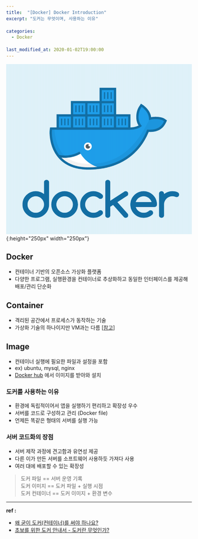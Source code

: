 ```yaml
---
title:  "[Docker] Docker Introduction"
excerpt: "도커는 무엇이며, 사용하는 이유"

categories:
  - Docker

last_modified_at: 2020-01-02T19:00:00
---
```


![docker](/assets/images/posts/200102/docker_icon.png){:height="250px" width="250px"}

## Docker
- 컨테이너 기반의 오픈소스 가상화 플랫폼
- 다양한 프로그램, 실행환경을 컨테이너로 추상화하고 동일한 인터페이스를 제공해 배포/관리 단순화

## Container
- 격리된 공간에서 프로세스가 동작하는 기술
- 가상화 기술의 하나이지만 VM과는 다름 [[참고](https://goto.docker.com/rs/929-FJL-178/images/docker-for-the-virtualization-admin.pdf)]

## Image
- 컨테이너 실행에 필요한 파일과 설정을 포함
- ex) ubuntu, mysql, nginx
- [Docker hub](https://hub.docker.com/search?q=&type=image) 에서 이미지를 받아와 설치

### 도커를 사용하는 이유
- 환경에 독립적이어서 앱을 실행하기 편리하고 확장성 우수
- 서버를 코드로 구성하고 관리 (Docker file)
- 언제든 똑같은 형태의 서버를 실행 가능

### 서버 코드화의 장점
- 서버 제작 과정에 견고함과 유연성 제공
- 다른 이가 만든 서버를 소프트웨어 사용하듯 가져다 사용
- 여러 대에 배포할 수 있는 확장성

>도커 파일 == 서버 운영 기록  
도커 이미지 == 도커 파일 + 실행 시점  
도커 컨테이너 == 도커 이미지 + 환경 변수


----
**ref :**  
- [왜 굳이 도커(컨테이너)를 써야 하나요?](https://www.44bits.io/ko/post/why-should-i-use-docker-container)  
- [초보를 위한 도커 안내서 - 도커란 무엇인가?](https://subicura.com/2017/01/19/docker-guide-for-beginners-1.html)